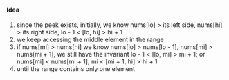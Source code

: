 #### Idea
1. since the peek exists, initially, we know nums[lo] > its left side, nums[hi] > its right side, lo - 1 < [lo, hi] > hi + 1
2. we keep accessing the middle element in the range
3. if nums[mi] > nums[hi] we know nums[lo] > nums[lo - 1], nums[mi] > nums[mi + 1], we still have the invariant lo - 1 < [lo, mi] > mi + 1; or nums[mi] < nums[mi + 1], mi < [mi + 1, hi] > hi + 1
4. until the range contains only one element